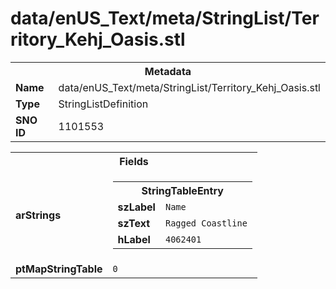 <h1>data/enUS_Text/meta/StringList/Territory_Kehj_Oasis.stl</h1><table><tr><th colspan="100%">Metadata</th></tr><tr><td><b>Name</b></td><td>data/enUS_Text/meta/StringList/Territory_Kehj_Oasis.stl</td></tr><tr><td><b>Type</b></td><td>StringListDefinition</td></tr><tr><td><b>SNO ID</b></td><td>1101553</td></tr></table>

<table><tr><th colspan="100%">Fields</th></tr><tr><td><b>arStrings</b></td><td><table><tr><th colspan="100%">StringTableEntry</th></tr><tr><td><b>szLabel</b></td><td><code>Name</code></td></tr><tr><td><b>szText</b></td><td><code>Ragged Coastline</code></td></tr><tr><td><b>hLabel</b></td><td><code>4062401</code></td></tr></table>


</td></tr><tr><td><b>ptMapStringTable</b></td><td><code>0</code></td></tr></table>

